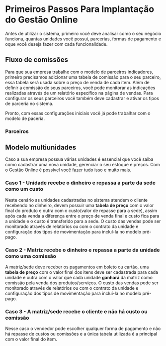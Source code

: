 # Primeiros Passos Para Implantação do Gestão Online

Antes de utilizar o sistema, primeiro você deve analisar como o seu negócio funciona, quantas unidades você possui, parcerias, formas de pagamento e oque você deseja fazer com cada funcionalidade.

## Fluxo de comissões

Para que sua empresa trabalhe com o modelo de parceiros indicadores, primeiro precisamos adicionar uma tabela de comissão para o seu parceiro, essa tabela será usada sobre o preço de venda de cada item. Além de definir a comissão de seus parceiros, você pode monitorar as indicações realizadas através de um relatório específico na página de vendas. Para configurar os seus parceiros você também deve cadastrar e ativar os tipos de parceria no sistema.

Pronto, com essas configurações iniciais você já pode trabalhar com o modelo de paceria.

### Parceiros 

## Modelo multiunidades

Caso a sua empresa possua várias unidades é essencial que você saiba como cadastrar uma nova unidade, gerenciar o seu estoque e preços. Com o Gestão Online é possível você fazer tudo isso e muito mais.

### Caso 1 - Unidade recebe o dinheiro e repassa a parte da sede como um custo

Neste cenário as unidades cadastradas no sistema atendem o cliente recebendo no dinheiro, devem possuir uma **tabela de preço** com o valor final do produto e outra com o custo(valor de repasse para a sede), assim após cada venda a diferença entre o preço de venda final e custo fica para a unidade e o custo é transferido para a sede. O custo das vendas pode ser monitorado através de relatórios ou com o contrato da unidade e configuração dos tipos de movimentação para incluí-la no modelo pré-pago.

### Caso 2 - Matriz recebe o dinheiro e repassa a parte da unidade como uma comissão

A matriz/sede deve receber os pagamentos em boleto ou cartão, uma **tabela de preço** com o valor final dos itens deve ser cadastrada para cada unidade e outra com o valor que cada unidade **ganhará** da matriz como comissão pela venda dos produtos/serviços. O custo das vendas pode ser monitorado através de relatórios ou com o contrato da unidade e configuração dos tipos de movimentação para incluí-la no modelo pré-pago.

### Caso 3 - A matriz/sede recebe o cliente e não há custo ou comissão

Nesse caso o vendedor pode escolher qualquer forma de pagamento e não há repasse de custos ou comissões e a única tabela utilizada é a principal com o valor final do item.
